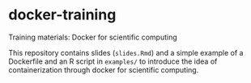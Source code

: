 # docker-training
Training materials: Docker for scientific computing

This repository contains slides (`slides.Rmd`) and a simple example of a Dockerfile and an R script in `examples/` to introduce the idea of containerization through docker for scientific computing.
